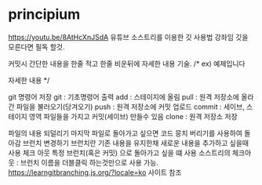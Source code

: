 # principium
https://youtu.be/8AtHcXnJSdA 유튜브 소스트리를 이용한 깃 사용법 강좌임 깃을 모른다면 필독 할것.

커밋시 간단한 내용을 한줄 적고 한줄 비운뒤에 자세한 내용 기술. /* ex) 예제입니다

자세한 내용 */

git 명령어 저장 git : 기초명령어 출력 add : 스테이지에 올림 pull : 원격 저장소에 올라간 파일을 불러오기(당겨오기) push : 원격 저장소에 커밋 업로드 commit : 세이브, 스테이지 영역 파일들을 가지고 커밋(세이브) 만들수 있음 clone : 원격 저장소 저장

파일의 내용 되덜리기
마지막 파일로 돌아가고 싶으면 코드 뭉치 버리기를 사용하여 돌아감
브런치 변경하기
브런치란 기존 내용을 유지한채 새로운 내용을 추가하고 싶을때 사용
체크 아웃 특정 브런치(혹은 커밋) 으로 돌아가고 싶을 떄 사용
소스트리의 체크아웃 : 브런치 이름을 더블클릭 하는것만으로 사용 가능.
https://learngitbranching.js.org/?locale=ko 사이트 참조
